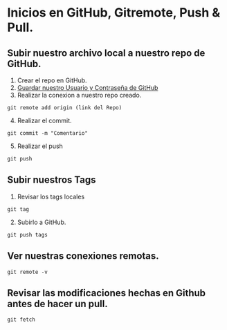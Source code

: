 # Inicios en GitHub, Gitremote, Push & Pull.
## Subir nuestro archivo local a nuestro repo de GitHub.
1. Crear el repo en GitHub.
2. [Guardar nuestro Usuario y Contraseña de GitHub](https://docs.github.com/en/get-started/git-basics/caching-your-github-credentials-in-git#platform-linux)
3. Realizar la conexion a nuestro repo creado.
```
git remote add origin (link del Repo)
```

4. Realizar el commit.
```
git commit -m "Comentario"
```

5. Realizar el push
```
git push
```

## Subir nuestros Tags
1. Revisar los tags locales
```
git tag
```

2. Subirlo a GitHub.
```
git push tags
```

## Ver nuestras conexiones remotas.
```
git remote -v
```

## Revisar las modificaciones hechas en Github antes de hacer un pull.
```
git fetch
```
